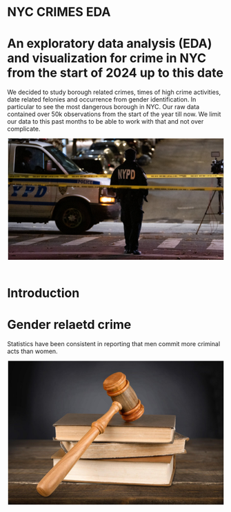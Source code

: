 # NYC CRIMES EDA
# An exploratory data analysis (EDA) and visualization for crime in NYC from the start of 2024 up to this date
We decided to study borough related crimes, times of high crime activities, date related felonies and occurrence from gender identification. In particular to see the most dangerous borough in NYC. Our raw data contained over 50k observations from the start of the year till now. We limit our data to this past months to be able to work with that and not over complicate.
<div style="text-align:center">
    <img src="nypd image.jpeg" style="width:500px;" />
</div>
<br />

# Introduction

# Gender relaetd crime

Statistics have been consistent in reporting that men commit more criminal acts than women. 
<div style="text-align:center">
    <img src="justice_102275273.jpg" style="width:500px;" />
</div>
<br />
